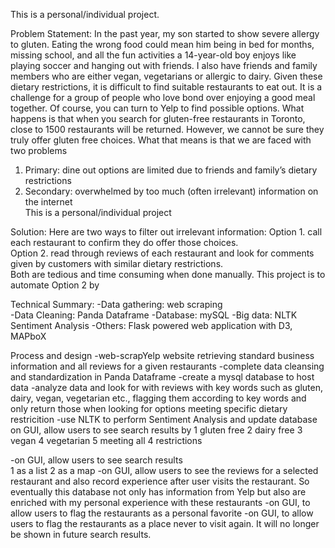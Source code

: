 This is a personal/individual project.

Problem Statement:
In the past year, my son started to show severe allergy to gluten. 
Eating the wrong food could mean him being in bed for months, missing school, and all the fun activities a 14-year-old boy enjoys like playing soccer and hanging out with friends.
I also have friends and family members who are either vegan, vegetarians or allergic to dairy. 
Given these dietary restrictions, it is difficult to find suitable restaurants to eat out. It is a challenge for a group of people who love bond over enjoying a good meal together.
Of course, you can turn to Yelp to find possible options. 
What happens is that when you search for gluten-free restaurants in Toronto, close to 1500 restaurants will be returned. However, we cannot be sure they truly offer gluten free choices. 
What that means is that we are faced with two problems
1) Primary: dine out options are limited due to friends and family’s dietary restrictions
2) Secondary: overwhelmed by too much (often irrelevant) information on the internet  
This is a personal/individual project

Solution:
Here are two ways to filter out irrelevant information:
Option 1. call each restaurant to confirm they do offer those choices.   
Option 2. read through reviews of each restaurant and look for comments given by customers with similar dietary restrictions.    
Both are tedious and time consuming when done manually. 
This project is to automate Option 2 by 

Technical Summary:
-Data gathering: web scraping  
-Data Cleaning: Panda Dataframe
-Database: mySQL 
-Big data: NLTK Sentiment Analysis
-Others: Flask powered web application with D3, MAPboX 

Process and design
-web-scrapYelp website retrieving standard business information and all reviews for a given restaurants 
-complete data cleansing and standardization in Panda Dataframe
-create a mysql database to host data 
-analyze data and look for with reviews with key words such as gluten, dairy, vegan, vegetarian etc., flagging them according to key words and only return those when looking for 
  options meeting specific dietary restricition 
-use NLTK to perform Sentiment Analysis and update database 
on GUI, allow users to see search results by
    1 gluten free
    2 dairy free
    3 vegan
    4 vegetarian
    5 meeting all 4 restrictions
    
-on GUI, allow users to see search results  
    1 as a list 
    2 as a map
-on GUI, allow users to see the reviews for a selected restaurant and also record experience after user visits the restaurant. So eventually this
  database not only has information from Yelp but also are enriched with my personal experience with these restaurants 
-on GUI, to allow users to flag the restaurants as a personal favorite
-on GUI, to allow users to flag the restaurants as a place never to visit again. It will no longer be shown in future search results.  
  
